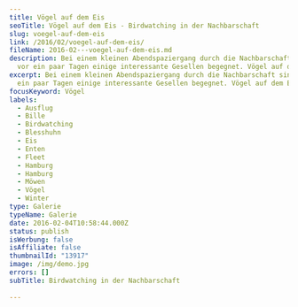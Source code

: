 ```yaml
---
title: Vögel auf dem Eis
seoTitle: Vögel auf dem Eis - Birdwatching in der Nachbarschaft
slug: voegel-auf-dem-eis
link: /2016/02/voegel-auf-dem-eis/
fileName: 2016-02---voegel-auf-dem-eis.md
description: Bei einem kleinen Abendspaziergang durch die Nachbarschaft sind mir
  vor ein paar Tagen einige interessante Gesellen begegnet. Vögel auf dem Eis.
excerpt: Bei einem kleinen Abendspaziergang durch die Nachbarschaft sind mir vor
  ein paar Tagen einige interessante Gesellen begegnet. Vögel auf dem Eis.
focusKeyword: Vögel
labels:
  - Ausflug
  - Bille
  - Birdwatching
  - Blesshuhn
  - Eis
  - Enten
  - Fleet
  - Hamburg
  - Hamburg
  - Möwen
  - Vögel
  - Winter
type: Galerie
typeName: Galerie
date: 2016-02-04T10:58:44.000Z
status: publish
isWerbung: false
isAffiliate: false
thumbnailId: "13917"
image: /img/demo.jpg
errors: []
subTitle: Birdwatching in der Nachbarschaft
  
---
```



  